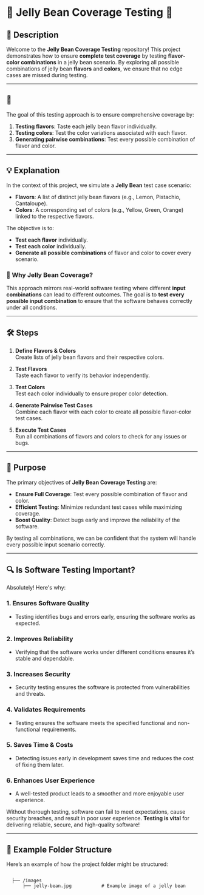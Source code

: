 # 🧪 Jelly Bean Coverage Testing 🍬

## 📄 Description

Welcome to the **Jelly Bean Coverage Testing** repository! This project demonstrates how to ensure **complete test coverage** by testing **flavor-color combinations** in a jelly bean scenario. By exploring all possible combinations of jelly bean **flavors** and **colors**, we ensure that no edge cases are missed during testing.

---

## 🚀

The goal of this testing approach is to ensure comprehensive coverage by:
1. **Testing flavors**: Taste each jelly bean flavor individually.
2. **Testing colors**: Test the color variations associated with each flavor.
3. **Generating pairwise combinations**: Test every possible combination of flavor and color.

---

## 💡 Explanation

In the context of this project, we simulate a **Jelly Bean** test case scenario:
- **Flavors**: A list of distinct jelly bean flavors (e.g., Lemon, Pistachio, Cantaloupe).
- **Colors**: A corresponding set of colors (e.g., Yellow, Green, Orange) linked to the respective flavors.

The objective is to:
- **Test each flavor** individually.
- **Test each color** individually.
- **Generate all possible combinations** of flavor and color to cover every scenario.

### 🧐 Why Jelly Bean Coverage?

This approach mirrors real-world software testing where different **input combinations** can lead to different outcomes. The goal is to **test every possible input combination** to ensure that the software behaves correctly under all conditions.

---

## 🛠 Steps

1. **Define Flavors & Colors**  
   Create lists of jelly bean flavors and their respective colors.
   
2. **Test Flavors**  
   Taste each flavor to verify its behavior independently.
   
3. **Test Colors**  
   Test each color individually to ensure proper color detection.

4. **Generate Pairwise Test Cases**  
   Combine each flavor with each color to create all possible flavor-color test cases.

5. **Execute Test Cases**  
   Run all combinations of flavors and colors to check for any issues or bugs.

---

## 🎯 Purpose

The primary objectives of **Jelly Bean Coverage Testing** are:
- **Ensure Full Coverage**: Test every possible combination of flavor and color.
- **Efficient Testing**: Minimize redundant test cases while maximizing coverage.
- **Boost Quality**: Detect bugs early and improve the reliability of the software.

By testing all combinations, we can be confident that the system will handle every possible input scenario correctly.

---

## 🔍 Is Software Testing Important?

Absolutely! Here's why:

### 1. **Ensures Software Quality**
   - Testing identifies bugs and errors early, ensuring the software works as expected.

### 2. **Improves Reliability**
   - Verifying that the software works under different conditions ensures it’s stable and dependable.

### 3. **Increases Security**
   - Security testing ensures the software is protected from vulnerabilities and threats.

### 4. **Validates Requirements**
   - Testing ensures the software meets the specified functional and non-functional requirements.

### 5. **Saves Time & Costs**
   - Detecting issues early in development saves time and reduces the cost of fixing them later.

### 6. **Enhances User Experience**
   - A well-tested product leads to a smoother and more enjoyable user experience.

Without thorough testing, software can fail to meet expectations, cause security breaches, and result in poor user experience. **Testing is vital** for delivering reliable, secure, and high-quality software!

---

## 📂 Example Folder Structure

Here’s an example of how the project folder might be structured:

```plaintext

  ├── /images
      ├── jelly-bean.jpg           # Example image of a jelly bean

